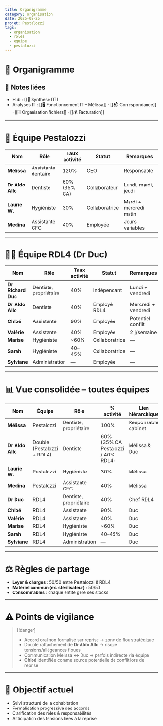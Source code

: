 ```yaml
---
title: Organigramme
category: organisation
date: 2025-08-25
projet: Pestalozzi
tags:
  - organisation
  - roles
  - equipe
  - pestalozzi
---
```


# 👥 Organigramme 

## 📎 Notes liées
- Hub : [[🧭 Synthèse IT]]
- Analyses IT : [[🖥️ Fonctionnement IT – Mélissa]] · [[📬 Correspondance]] · [[🗄️ Organisation fichiers]] · [[💰 Facturation]]

---

# 🏢 Équipe Pestalozzi

| Nom              | Rôle                | Taux activité | Statut         | Remarques              |
| ---------------- | ------------------- | ------------- | -------------- | ---------------------- |
| **Mélissa**      | Assistante dentaire | 120%          | CEO            | Responsable            |
| **Dr Aldo Allo** | Dentiste            | 60% (35% CA)  | Collaborateur  | Lundi, mardi, jeudi    |
| **Laurie W.**    | Hygiéniste          | 30%           | Collaboratrice | Mardi + mercredi matin |
| **Medina**       | Assistante CFC      | 40%           | Employée       | Jours variables        |

---

# 🧑‍⚕️ Équipe RDL4 (Dr Duc)

| Nom              | Rôle              | Taux activité | Statut       | Remarques |
|------------------|------------------|---------------|--------------|-----------|
| **Dr Richard Duc** | Dentiste, propriétaire | 40% | Indépendant | Lundi + vendredi |
| **Dr Aldo Allo** | Dentiste          | 40%           | Employé RDL4 | Mercredi + vendredi |
| **Chloé**        | Assistante        | 90%           | Employée     | Potentiel conflit |
| **Valérie**      | Assistante        | 40%           | Employée     | 2 j/semaine |
| **Marise**       | Hygiéniste        | ~60%          | Collaboratrice | — |
| **Sarah**        | Hygiéniste        | 40–45%        | Collaboratrice | — |
| **Sylviane**     | Administration    | —             | Employée     | — |

---

# 📊 Vue consolidée – toutes équipes

| Nom              | Équipe       | Rôle              | % activité  | Lien hiérarchique |
|------------------|-------------|------------------|-------------|-------------------|
| **Mélissa**      | Pestalozzi  | Dentiste, propriétaire | 100%   | Responsable cabinet |
| **Dr Aldo Allo** | Double (Pestalozzi + RDL4) | Dentiste | 60% (35% CA Pestalozzi / 40% RDL4) | Mélissa & Duc |
| **Laurie W.**    | Pestalozzi  | Hygiéniste        | 30%        | Mélissa |
| **Medina**       | Pestalozzi  | Assistante CFC    | 40%        | Mélissa |
| **Dr Duc**       | RDL4        | Dentiste, propriétaire | 40%   | Chef RDL4 |
| **Chloé**        | RDL4        | Assistante        | 90%        | Duc |
| **Valérie**      | RDL4        | Assistante        | 40%        | Duc |
| **Marise**       | RDL4        | Hygiéniste        | ~60%       | Duc |
| **Sarah**        | RDL4        | Hygiéniste        | 40–45%     | Duc |
| **Sylviane**     | RDL4        | Administration    | —          | Duc |

---

# ⚖️ Règles de partage
- **Loyer & charges** : 50/50 entre Pestalozzi & RDL4  
- **Matériel commun (ex. stérilisateur)** : 50/50  
- **Consommables** : chaque entité gère ses stocks  

---

# ⚠️ Points de vigilance
> [!danger]  
> - Accord oral non formalisé sur reprise → zone de flou stratégique  
> - Double rattachement de **Dr Aldo Allo** → risque tensions/allégeances floues  
> - Communication Melissa ↔ Duc → parfois indirecte via équipe  
> - **Chloé** identifiée comme source potentielle de conflit lors de reprise  

---

# 🎯 Objectif actuel
- Suivi structuré de la cohabitation  
- Formalisation progressive des accords  
- Clarification des rôles & responsabilités  
- Anticipation des tensions liées à la reprise






